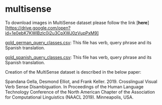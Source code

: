 # multisense


To download images in MultiSense dataset please follow the link [**here**][https://drive.google.com/open?id=1e0ebK7KWlBzlc0j2u3CpXWJ0zVupPxM9]

[gold_german_query_classes.csv](../master/gold_german_query_classes.csv): 
  This file has verb, query phrase and its Spanish translation.

[gold_spanish_query_classes.csv](../master/gold_spanish_query_classes.csv): 
  This file has verb, query phrase and its Spanish translation.

Creation of the MultiSense dataset is described in the below paper:

Spandana Gella, Desmond Elliot, and Frank Keller. 2019. Crosslingual Visual Verb Sense Disambiguation. In Proceedings of the Human Language Technology Conference of the North American Chapter of the Association for Computational Linguistics (NAACL 2019). Minneapolis, USA.

